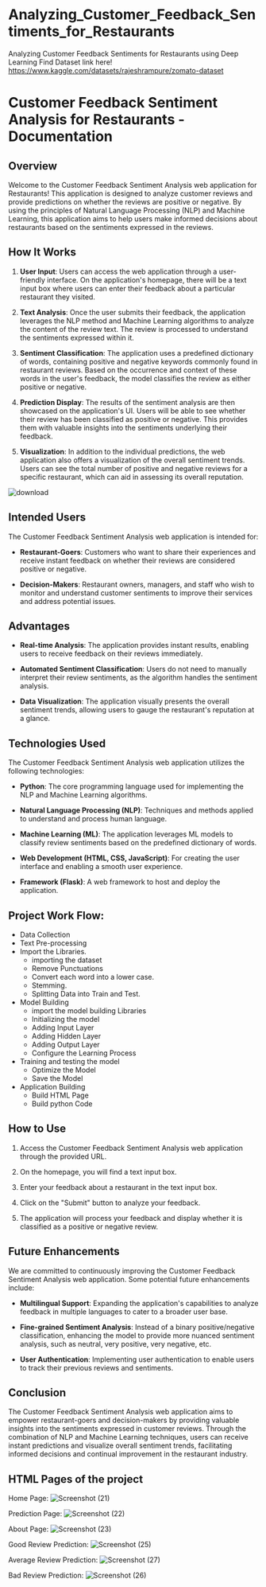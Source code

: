 # Analyzing_Customer_Feedback_Sentiments_for_Restaurants
Analyzing Customer Feedback Sentiments for Restaurants using Deep Learning
Find Dataset link here! https://www.kaggle.com/datasets/rajeshrampure/zomato-dataset

# Customer Feedback Sentiment Analysis for Restaurants - Documentation

## Overview

Welcome to the Customer Feedback Sentiment Analysis web application for Restaurants! This application is designed to analyze customer reviews and provide predictions on whether the reviews are positive or negative. By using the principles of Natural Language Processing (NLP) and Machine Learning, this application aims to help users make informed decisions about restaurants based on the sentiments expressed in the reviews.

## How It Works

1. **User Input**: Users can access the web application through a user-friendly interface. On the application's homepage, there will be a text input box where users can enter their feedback about a particular restaurant they visited.

2. **Text Analysis**: Once the user submits their feedback, the application leverages the NLP method and Machine Learning algorithms to analyze the content of the review text. The review is processed to understand the sentiments expressed within it.

3. **Sentiment Classification**: The application uses a predefined dictionary of words, containing positive and negative keywords commonly found in restaurant reviews. Based on the occurrence and context of these words in the user's feedback, the model classifies the review as either positive or negative.

4. **Prediction Display**: The results of the sentiment analysis are then showcased on the application's UI. Users will be able to see whether their review has been classified as positive or negative. This provides them with valuable insights into the sentiments underlying their feedback.

5. **Visualization**: In addition to the individual predictions, the web application also offers a visualization of the overall sentiment trends. Users can see the total number of positive and negative reviews for a specific restaurant, which can aid in assessing its overall reputation.

![download](https://github.com/yp723/Analyzing_Customer_Feedback_Sentiments_for_Restaurants/assets/81978809/6b406447-59ba-4660-87bc-4d123d0a8beb)

## Intended Users

The Customer Feedback Sentiment Analysis web application is intended for:

- **Restaurant-Goers**: Customers who want to share their experiences and receive instant feedback on whether their reviews are considered positive or negative.

- **Decision-Makers**: Restaurant owners, managers, and staff who wish to monitor and understand customer sentiments to improve their services and address potential issues.

## Advantages

- **Real-time Analysis**: The application provides instant results, enabling users to receive feedback on their reviews immediately.

- **Automated Sentiment Classification**: Users do not need to manually interpret their review sentiments, as the algorithm handles the sentiment analysis.

- **Data Visualization**: The application visually presents the overall sentiment trends, allowing users to gauge the restaurant's reputation at a glance.

## Technologies Used

The Customer Feedback Sentiment Analysis web application utilizes the following technologies:

- **Python**: The core programming language used for implementing the NLP and Machine Learning algorithms.

- **Natural Language Processing (NLP)**: Techniques and methods applied to understand and process human language.

- **Machine Learning (ML)**: The application leverages ML models to classify review sentiments based on the predefined dictionary of words.

- **Web Development (HTML, CSS, JavaScript)**: For creating the user interface and enabling a smooth user experience.

- **Framework (Flask)**: A web framework to host and deploy the application.

## Project Work Flow:

- Data Collection
- Text Pre-processing
- Import the Libraries.
  - importing the dataset
  - Remove Punctuations
  - Convert each word into a lower case.
  - Stemming.
  - Splitting Data into Train and Test.
- Model Building
  - import the model building Libraries
  - Initializing the model
  - Adding Input Layer
  - Adding Hidden Layer
  - Adding Output Layer
  - Configure the Learning Process
- Training and testing the model
  - Optimize the Model
  - Save the Model
- Application Building
  - Build HTML Page
  - Build python Code

## How to Use

1. Access the Customer Feedback Sentiment Analysis web application through the provided URL.

2. On the homepage, you will find a text input box.

3. Enter your feedback about a restaurant in the text input box.

4. Click on the "Submit" button to analyze your feedback.

5. The application will process your feedback and display whether it is classified as a positive or negative review.

## Future Enhancements

We are committed to continuously improving the Customer Feedback Sentiment Analysis web application. Some potential future enhancements include:

- **Multilingual Support**: Expanding the application's capabilities to analyze feedback in multiple languages to cater to a broader user base.

- **Fine-grained Sentiment Analysis**: Instead of a binary positive/negative classification, enhancing the model to provide more nuanced sentiment analysis, such as neutral, very positive, very negative, etc.

- **User Authentication**: Implementing user authentication to enable users to track their previous reviews and sentiments.

## Conclusion

The Customer Feedback Sentiment Analysis web application aims to empower restaurant-goers and decision-makers by providing valuable insights into the sentiments expressed in customer reviews. Through the combination of NLP and Machine Learning techniques, users can receive instant predictions and visualize overall sentiment trends, facilitating informed decisions and continual improvement in the restaurant industry.

## HTML Pages of the project

Home Page:
![Screenshot (21)](https://github.com/yp723/Analyzing_Customer_Feedback_Sentiments_for_Restaurants/assets/81978809/d3919981-8d37-4b8e-84bd-8880778f9d78)

Prediction Page:
![Screenshot (22)](https://github.com/yp723/Analyzing_Customer_Feedback_Sentiments_for_Restaurants/assets/81978809/ae4e232b-e210-47d1-a56a-a8b930df77e9)

About Page:
![Screenshot (23)](https://github.com/yp723/Analyzing_Customer_Feedback_Sentiments_for_Restaurants/assets/81978809/9d114f6c-b6ef-41b2-b90e-7f51df284761)

Good Review Prediction:
![Screenshot (25)](https://github.com/yp723/Analyzing_Customer_Feedback_Sentiments_for_Restaurants/assets/81978809/a03fb3e7-f1db-4e45-945c-19706b55a843)

Average Review Prediction:
![Screenshot (27)](https://github.com/yp723/Analyzing_Customer_Feedback_Sentiments_for_Restaurants/assets/81978809/c81343dc-1b82-4f61-a0a7-05ee62a8df81)

Bad Review Prediction:
![Screenshot (26)](https://github.com/yp723/Analyzing_Customer_Feedback_Sentiments_for_Restaurants/assets/81978809/1b1ea4cf-2cc8-4295-a459-2a9bbc4b4ccd)
